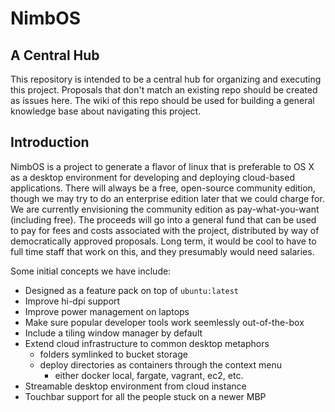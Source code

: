 # NimbOS

## A Central Hub

This repository is intended to be a central hub for organizing and executing this project. Proposals that don't match an existing repo should be created as issues here. The wiki of this repo should be used for building a general knowledge base about navigating this project.

## Introduction

NimbOS is a project to generate a flavor of linux that is preferable to OS X as a desktop environment for developing and deploying cloud-based applications. There will always be a free, open-source community edition, though we may try to do an enterprise edition later that we could charge for. We are currently envisioning the community edition as pay-what-you-want (including free). The proceeds will go into a general fund that can be used to pay for fees and costs associated with the project, distributed by way of democratically approved proposals. Long term, it would be cool to have to full time staff that work on this, and they presumably would need salaries.

Some initial concepts we have include:

- Designed as a feature pack on top of `ubuntu:latest`
- Improve hi-dpi support
- Improve power management on laptops
- Make sure popular developer tools work seemlessly out-of-the-box
- Include a tiling window manager by default
- Extend cloud infrastructure to common desktop metaphors
  - folders symlinked to bucket storage
  - deploy directories as containers through the context menu
    - either docker local, fargate, vagrant, ec2, etc.
- Streamable desktop environment from cloud instance
- Touchbar support for all the people stuck on a newer MBP
